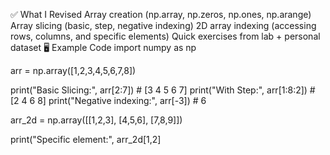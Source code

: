 ✅ What I Revised
Array creation (np.array, np.zeros, np.ones, np.arange)
Array slicing (basic, step, negative indexing)
2D array indexing (accessing rows, columns, and specific elements)
Quick exercises from lab + personal dataset
🖥 Example Code
import numpy as np

arr = np.array([1,2,3,4,5,6,7,8])

print("Basic Slicing:", arr[2:7])     # [3 4 5 6 7]
print("With Step:", arr[1:8:2])       # [2 4 6 8]
print("Negative indexing:", arr[-3])  # 6

arr_2d = np.array([[1,2,3],
                   [4,5,6],
                   [7,8,9]])

print("Specific element:", arr_2d[1,2]